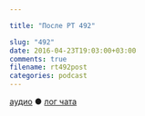 ```yaml
---

title: "После РТ 492"

slug: "492"
date: 2016-04-23T19:03:00+03:00
comments: true
filename: rt492post
categories: podcast
---
```


[аудио](http://cdn.radio-t.com/rt492post.mp3) ● [лог чата ](http://chat.radio-t.com/logs/radio-t-492.html)
<audio src="http://cdn.radio-t.com/rt492post.mp3" preload="none"></audio>

